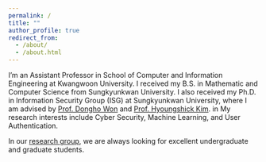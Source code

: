 ```yaml
---
permalink: /
title: ""
author_profile: true
redirect_from: 
  - /about/
  - /about.html
---
```


I’m an Assistant Professor in School of Computer and Information Engineering at Kwangwoon University. I received my B.S. in Mathematic and Computer Science from Sungkyunkwan University. I also received my Ph.D. in Information Security Group (ISG) at Sungkyunkwan University, where I am advised by [Prof. Dongho Won](https://professor.skku.edu/researcher_eng/professorList.do?mode=view&perId=LZStrC4SQ7AMgEg5ghgVwCYBsByArAxgWQPYDSAngBpgBmAgpQLw1A%20&categoryId=U&jojikCode1=3178) and [Prof. Hyoungshick Kim](https://seclab.skku.edu/people/hyoungshick-kim/). in My research interests include Cyber Security, Machine Learning, and User Authentication.

In our [research group](https://sites.google.com/view/cncslab-kwu/cncs-lab), we are always looking for excellent undergraduate and graduate students.

